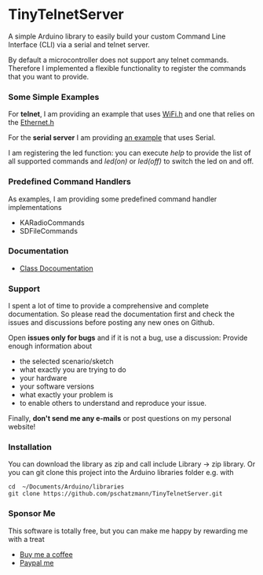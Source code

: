 # TinyTelnetServer

A simple Arduino library to easily build your custom Command Line Interface (CLI) via a serial and telnet server.

By default a microcontroller does not support any telnet commands. Therefore I implemented
a flexible functionality to register the commands that you want to provide.


### Some Simple Examples

For __telnet__, I am providing an example that uses [WiFi.h](/examples/wifi-telnet-server/wifi-telnet-server.ino) and one that relies on the [Ethernet.h](/examples/ethernet-telnet-server/ethernet-telnet-server.ino)

For the __serial server__ I am providing [an example](examples/serial-server/serial-server.ino) that uses Serial.

I am registering the led function: you can execute _help_ to provide the list of all supported commands and _led(on)_ or _led(off)_ to switch the led on and off.


### Predefined Command Handlers

As examples, I am providing some predefined command handler implementations 

- KARadioCommands
- SDFileCommands


### Documentation

- [Class Docoumentation](https://pschatzmann.github.io/TinyTelnetServer/html/class_tiny_telnet_server.html)

### Support

I spent a lot of time to provide a comprehensive and complete documentation. So please read the documentation first and check the issues and discussions before posting any new ones on Github.

Open __issues only for bugs__ and if it is not a bug, use a discussion: Provide enough information about

- the selected scenario/sketch
- what exactly you are trying to do
- your hardware
- your software versions
- what exactly your problem is
- to enable others to understand and reproduce your issue.

Finally, __don't send me any e-mails__ or post questions on my personal website!


### Installation

You can download the library as zip and call include Library -> zip library. Or you can git clone this project into the Arduino libraries folder e.g. with

```
cd  ~/Documents/Arduino/libraries
git clone https://github.com/pschatzmann/TinyTelnetServer.git
```

### Sponsor Me

This software is totally free, but you can make me happy by rewarding me with a treat

- [Buy me a coffee](https://www.buymeacoffee.com/philschatzh)
- [Paypal me](https://paypal.me/pschatzmann?country.x=CH&locale.x=en_US)

